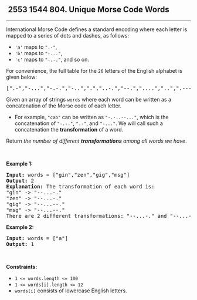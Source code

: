 <h2> 2553 1544
804. Unique Morse Code Words</h2><hr><div><p>International Morse Code defines a standard encoding where each letter is mapped to a series of dots and dashes, as follows:</p>

<ul>
	<li><code>'a'</code> maps to <code>".-"</code>,</li>
	<li><code>'b'</code> maps to <code>"-..."</code>,</li>
	<li><code>'c'</code> maps to <code>"-.-."</code>, and so on.</li>
</ul>

<p>For convenience, the full table for the <code>26</code> letters of the English alphabet is given below:</p>

<pre>[".-","-...","-.-.","-..",".","..-.","--.","....","..",".---","-.-",".-..","--","-.","---",".--.","--.-",".-.","...","-","..-","...-",".--","-..-","-.--","--.."]</pre>

<p>Given an array of strings <code>words</code> where each word can be written as a concatenation of the Morse code of each letter.</p>

<ul>
	<li>For example, <code>"cab"</code> can be written as <code>"-.-..--..."</code>, which is the concatenation of <code>"-.-."</code>, <code>".-"</code>, and <code>"-..."</code>. We will call such a concatenation the <strong>transformation</strong> of a word.</li>
</ul>

<p>Return <em>the number of different <strong>transformations</strong> among all words we have</em>.</p>

<p>&nbsp;</p>
<p><strong class="example">Example 1:</strong></p>

<pre><strong>Input:</strong> words = ["gin","zen","gig","msg"]
<strong>Output:</strong> 2
<strong>Explanation:</strong> The transformation of each word is:
"gin" -&gt; "--...-."
"zen" -&gt; "--...-."
"gig" -&gt; "--...--."
"msg" -&gt; "--...--."
There are 2 different transformations: "--...-." and "--...--.".
</pre>

<p><strong class="example">Example 2:</strong></p>

<pre><strong>Input:</strong> words = ["a"]
<strong>Output:</strong> 1
</pre>

<p>&nbsp;</p>
<p><strong>Constraints:</strong></p>

<ul>
	<li><code>1 &lt;= words.length &lt;= 100</code></li>
	<li><code>1 &lt;= words[i].length &lt;= 12</code></li>
	<li><code>words[i]</code> consists of lowercase English letters.</li>
</ul>
</div>